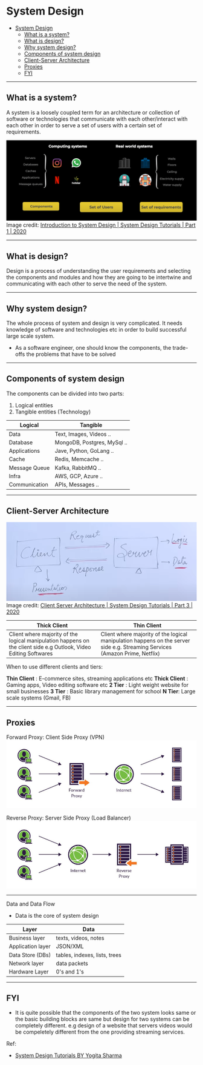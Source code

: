 # System Design

- [System Design](#system-design)
  - [What is a system?](#what-is-a-system)
  - [What is design?](#what-is-design)
  - [Why system design?](#why-system-design)
  - [Components of system design](#components-of-system-design)
  - [Client-Server Architecture](#client-server-architecture)
  - [Proxies](#proxies)
  - [FYI](#fyi)

---

## What is a system?

A system is a loosely coupled term for an architecture or collection of software or technologies that communicate with each other/interact with each other in order to serve a set of users with a certain set of requirements.

![system](assets\media\system.PNG)
Image credit: [Introduction to System Design | System Design Tutorials | Part 1 | 2020](https://youtu.be/FSR1s2b-l_I?list=PLTCrU9sGyburBw9wNOHebv9SjlE4Elv5a&t=146)

---

## What is design?

Design is a process of understanding the user requirements and selecting the components and modules and how they are going to be intertwine and communicating with each other to serve the need of the system.

---

## Why system design?

The whole process of system and design is very complicated. It needs knowledge of software and technologies etc in order to build successful large scale system.

- As a software engineer, one should know the components, the trade-offs the problems that have to be solved

---

## Components of system design

The components can be divided into two parts:

1) Logical entities
2) Tangible entities (Technology)

| Logical | Tangible |
|---------|----------|
| Data | Text, Images, Videos .. |
| Database | MongoDB, Postgres, MySql .. |
| Applications | Jave, Python, GoLang .. |
| Cache | Redis, Memcache .. |
| Message Queue | Kafka, RabbitMQ .. |
| Infra | AWS, GCP, Azure .. |
| Communication | APIs, Messages .. |
  
---

## Client-Server Architecture

![client server architecture](assets\media\ClientServerArch.PNG)
Image credit: [Client Server Architecture | System Design Tutorials | Part 3 | 2020](https://youtu.be/Dg1U-jwVUrg?list=PLTCrU9sGyburBw9wNOHebv9SjlE4Elv5a&t=39)

| Thick Client | Thin Client |
| ------------ | ----------- |
| Client where majority of the logical manipulation happens on the client side e.g Outlook, Video Editing Softwares | Client where majority of the logical manipulation happens on the server side e.g. Streaming Services (Amazon Prime, Netflix) |

When to use different clients and tiers:

__Thin Client__ : E-commerce sites, streaming applications etc
__Thick Client__ : Gaming apps, Video editing software etc
__2 Tier__ : Light weight website for small businesses
__3 Tier__ : Basic library management for school
__N Tier__: Large scale systems (Gmail, FB)

---

## Proxies

Forward Proxy: Client Side Proxy (VPN)
![Forward Proxy](assets\media\frwd_proxy.jpg)

Reverse Proxy: Server Side Proxy (Load Balancer)
![Reverse Proxy](assets\media\reverse_proxy.jpg)

---

Data and Data Flow

- Data is the core of system design

|Layer|Data|
|-----|----|
|Business layer| texts, videos, notes|
|Application layer|JSON/XML|
|Data Store (DBs)|tables, indexes, lists, trees|
|Network layer|data packets|
|Hardware Layer| 0's and 1's|

---

## FYI

- It is quite possible that the components of the two system looks same or the basic building blocks are same but design for two systems can be completely different. e.g design of a website that servers videos would be compeletely different from the one providing streaming services.

Ref:

- [System Design Tutorials BY Yogita Sharma](https://www.youtube.com/playlist?list=PLTCrU9sGyburBw9wNOHebv9SjlE4Elv5a)
